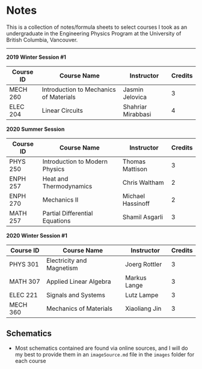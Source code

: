 # Notes

This is a collection of notes/formula sheets to select courses I took as an undergraduate in the Engineering Physics Program at the University of British Columbia, Vancouver. 

---

__2019 Winter Session #1__

Course ID | Course Name | Instructor | Credits 
 ------------ | ------------ | ------------ | ------------
MECH 260 | Introduction to Mechanics of Materials | Jasmin Jelovica | 3
ELEC 204 | Linear Circuits | Shahriar Mirabbasi | 4

__2020 Summer Session__

Course ID | Course Name | Instructor | Credits 
 ------------ | ------------ | ------------ | ------------
PHYS 250 | Introduction to Modern Physics | Thomas Mattison | 3
ENPH 257 | Heat and Thermodynamics | Chris Waltham | 2
ENPH 270 | Mechanics II | Michael Hassinoff | 2
MATH 257 | Partial Differential Equations | Shamil Asgarli | 3
  
__2020 Winter Session #1__

Course ID | Course Name | Instructor | Credits 
 ------------ | ------------ | ------------ | ------------
PHYS 301 | Electricity and Magnetism | Joerg Rottler | 3
MATH 307 | Applied Linear Algebra | Markus Lange | 3
ELEC 221 | Signals and Systems | Lutz Lampe | 3
MECH 360 | Mechanics of Materials | Xiaoliang Jin | 3 

## Schematics
* Most schematics contained are found via online sources, and I will do my best to provide them in an `imageSource.md` file in the `images` folder for each course
